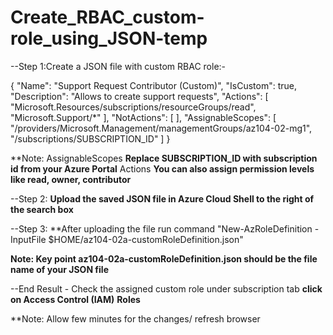 # Create_RBAC_custom-role_using_JSON-temp

--Step 1:Create a JSON file with custom RBAC role:-

{
   "Name": "Support Request Contributor (Custom)",
   "IsCustom": true,
   "Description": "Allows to create support requests",
   "Actions": [
       "Microsoft.Resources/subscriptions/resourceGroups/read",
       "Microsoft.Support/*"
   ],
   "NotActions": [
   ],
   "AssignableScopes": [
       "/providers/Microsoft.Management/managementGroups/az104-02-mg1",
       "/subscriptions/SUBSCRIPTION_ID"
   ]
}

**Note: AssignableScopes **Replace SUBSCRIPTION_ID with subscription id from your Azure Portal**
        Actions **You can also assign permission levels like read, owner, contributor**
      
      
      
--Step 2: **Upload the saved JSON file in Azure Cloud Shell to the right of the search box**


--Step 3: **After uploading the file run command "New-AzRoleDefinition -InputFile $HOME/az104-02a-customRoleDefinition.json"


**Note: Key point **az104-02a-customRoleDefinition.json** should be the file name of your JSON file**


--End Result - Check the assigned custom role under subscription tab **click on Access Control (IAM)** **Roles**


**Note: Allow few minutes for the changes/ refresh browser
